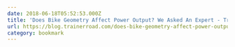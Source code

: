 ```yaml
---
date: 2018-06-18T05:52:53.000Z
title: 'Does Bike Geometry Affect Power Output? We Asked An Expert - TrainerRoad Bl'
url: https://blog.trainerroad.com/does-bike-geometry-affect-power-output-we-asked-an-expert/
category: bookmark
---
```

